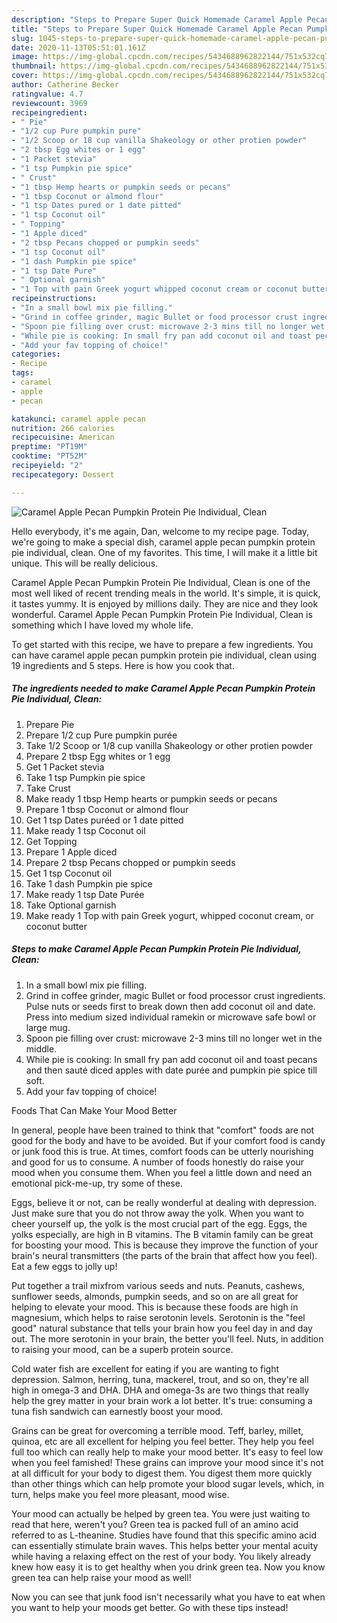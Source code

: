 ```yaml
---
description: "Steps to Prepare Super Quick Homemade Caramel Apple Pecan Pumpkin Protein Pie Individual,  Clean"
title: "Steps to Prepare Super Quick Homemade Caramel Apple Pecan Pumpkin Protein Pie Individual,  Clean"
slug: 1045-steps-to-prepare-super-quick-homemade-caramel-apple-pecan-pumpkin-protein-pie-individual-clean
date: 2020-11-13T05:51:01.161Z
image: https://img-global.cpcdn.com/recipes/5434688962822144/751x532cq70/caramel-apple-pecan-pumpkin-protein-pie-individual-clean-recipe-main-photo.jpg
thumbnail: https://img-global.cpcdn.com/recipes/5434688962822144/751x532cq70/caramel-apple-pecan-pumpkin-protein-pie-individual-clean-recipe-main-photo.jpg
cover: https://img-global.cpcdn.com/recipes/5434688962822144/751x532cq70/caramel-apple-pecan-pumpkin-protein-pie-individual-clean-recipe-main-photo.jpg
author: Catherine Becker
ratingvalue: 4.7
reviewcount: 3969
recipeingredient:
- " Pie"
- "1/2 cup Pure pumpkin pure"
- "1/2 Scoop or 18 cup vanilla Shakeology or other protien powder"
- "2 tbsp Egg whites or 1 egg"
- "1 Packet stevia"
- "1 tsp Pumpkin pie spice"
- " Crust"
- "1 tbsp Hemp hearts or pumpkin seeds or pecans"
- "1 tbsp Coconut or almond flour"
- "1 tsp Dates pured or 1 date pitted"
- "1 tsp Coconut oil"
- " Topping"
- "1 Apple diced"
- "2 tbsp Pecans chopped or pumpkin seeds"
- "1 tsp Coconut oil"
- "1 dash Pumpkin pie spice"
- "1 tsp Date Pure"
- " Optional garnish"
- "1 Top with pain Greek yogurt whipped coconut cream or coconut butter"
recipeinstructions:
- "In a small bowl mix pie filling."
- "Grind in coffee grinder, magic Bullet or food processor crust ingredients. Pulse nuts or seeds first to break down then add coconut oil and date. Press into medium sized individual ramekin or microwave safe bowl or large mug."
- "Spoon pie filling over crust: microwave 2-3 mins till no longer wet in the middle."
- "While pie is cooking: In small fry pan add coconut oil and toast pecans and then sauté diced apples with date purée and pumpkin pie spice till soft."
- "Add your fav topping of choice!"
categories:
- Recipe
tags:
- caramel
- apple
- pecan

katakunci: caramel apple pecan 
nutrition: 266 calories
recipecuisine: American
preptime: "PT19M"
cooktime: "PT52M"
recipeyield: "2"
recipecategory: Dessert

---
```



![Caramel Apple Pecan Pumpkin Protein Pie Individual,  Clean](https://img-global.cpcdn.com/recipes/5434688962822144/751x532cq70/caramel-apple-pecan-pumpkin-protein-pie-individual-clean-recipe-main-photo.jpg)

Hello everybody, it's me again, Dan, welcome to my recipe page. Today, we're going to make a special dish, caramel apple pecan pumpkin protein pie individual,  clean. One of my favorites. This time, I will make it a little bit unique. This will be really delicious.

Caramel Apple Pecan Pumpkin Protein Pie Individual,  Clean is one of the most well liked of recent trending meals in the world. It's simple, it is quick, it tastes yummy. It is enjoyed by millions daily. They are nice and they look wonderful. Caramel Apple Pecan Pumpkin Protein Pie Individual,  Clean is something which I have loved my whole life.




To get started with this recipe, we have to prepare a few ingredients. You can have caramel apple pecan pumpkin protein pie individual,  clean using 19 ingredients and 5 steps. Here is how you cook that.

<!--inarticleads1-->

##### The ingredients needed to make Caramel Apple Pecan Pumpkin Protein Pie Individual,  Clean:

1. Prepare  Pie
1. Prepare 1/2 cup Pure pumpkin purée
1. Take 1/2 Scoop or 1/8 cup vanilla Shakeology or other protien powder
1. Prepare 2 tbsp Egg whites or 1 egg
1. Get 1 Packet stevia
1. Take 1 tsp Pumpkin pie spice
1. Take  Crust
1. Make ready 1 tbsp Hemp hearts or pumpkin seeds or pecans
1. Prepare 1 tbsp Coconut or almond flour
1. Get 1 tsp Dates puréed or 1 date pitted
1. Make ready 1 tsp Coconut oil
1. Get  Topping
1. Prepare 1 Apple diced
1. Prepare 2 tbsp Pecans chopped or pumpkin seeds
1. Get 1 tsp Coconut oil
1. Take 1 dash Pumpkin pie spice
1. Make ready 1 tsp Date Purée
1. Take  Optional garnish
1. Make ready 1 Top with pain Greek yogurt, whipped coconut cream, or coconut butter




<!--inarticleads2-->

##### Steps to make Caramel Apple Pecan Pumpkin Protein Pie Individual,  Clean:

1. In a small bowl mix pie filling.
1. Grind in coffee grinder, magic Bullet or food processor crust ingredients. Pulse nuts or seeds first to break down then add coconut oil and date. Press into medium sized individual ramekin or microwave safe bowl or large mug.
1. Spoon pie filling over crust: microwave 2-3 mins till no longer wet in the middle.
1. While pie is cooking: In small fry pan add coconut oil and toast pecans and then sauté diced apples with date purée and pumpkin pie spice till soft.
1. Add your fav topping of choice!




Foods That Can Make Your Mood Better


In general, people have been trained to think that "comfort" foods are not good for the body and have to be avoided. But if your comfort food is candy or junk food this is true. At times, comfort foods can be utterly nourishing and good for us to consume. A number of foods honestly do raise your mood when you consume them. When you feel a little down and need an emotional pick-me-up, try some of these.

Eggs, believe it or not, can be really wonderful at dealing with depression. Just make sure that you do not throw away the yolk. When you want to cheer yourself up, the yolk is the most crucial part of the egg. Eggs, the yolks especially, are high in B vitamins. The B vitamin family can be great for boosting your mood. This is because they improve the function of your brain's neural transmitters (the parts of the brain that affect how you feel). Eat a few eggs to jolly up!

Put together a trail mixfrom various seeds and nuts. Peanuts, cashews, sunflower seeds, almonds, pumpkin seeds, and so on are all great for helping to elevate your mood. This is because these foods are high in magnesium, which helps to raise serotonin levels. Serotonin is the "feel good" natural substance that tells your brain how you feel day in and day out. The more serotonin in your brain, the better you'll feel. Nuts, in addition to raising your mood, can be a superb protein source.

Cold water fish are excellent for eating if you are wanting to fight depression. Salmon, herring, tuna, mackerel, trout, and so on, they're all high in omega-3 and DHA. DHA and omega-3s are two things that really help the grey matter in your brain work a lot better. It's true: consuming a tuna fish sandwich can earnestly boost your mood. 

Grains can be great for overcoming a terrible mood. Teff, barley, millet, quinoa, etc are all excellent for helping you feel better. They help you feel full too which can really help to make your mood better. It's easy to feel low when you feel famished! These grains can improve your mood since it's not at all difficult for your body to digest them. You digest them more quickly than other things which can help promote your blood sugar levels, which, in turn, helps make you feel more pleasant, mood wise.

Your mood can actually be helped by green tea. You were just waiting to read that here, weren't you? Green tea is packed full of an amino acid referred to as L-theanine. Studies have found that this specific amino acid can essentially stimulate brain waves. This helps better your mental acuity while having a relaxing effect on the rest of your body. You likely already knew how easy it is to get healthy when you drink green tea. Now you know green tea can help raise your mood as well!

Now you can see that junk food isn't necessarily what you have to eat when you want to help your moods get better. Go  with  these tips  instead!

